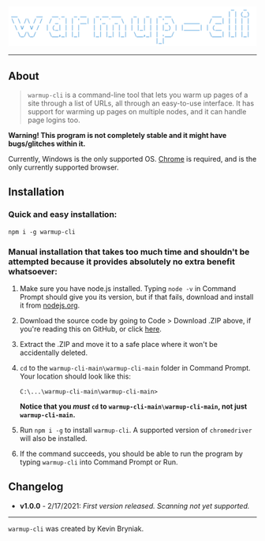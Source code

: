 ![](./title.png)

---

## About

> `warmup-cli` is a command-line tool that lets you warm up pages of a site through a list of URLs, all through an easy-to-use interface. It has support for warming up pages on multiple nodes, and it can handle page logins too.

**Warning! This program is not completely stable and it might have bugs/glitches within it.**

Currently, Windows is the only supported OS. [Chrome](https://chrome.com/) is required, and is the only currently supported browser.

## Installation

### Quick and easy installation:

```
npm i -g warmup-cli
```

### Manual installation that takes too much time and shouldn't be attempted because it provides absolutely no extra benefit whatsoever:

1. Make sure you have node.js installed. Typing `node -v` in Command Prompt should give you its version, but if that fails, download and install it from [nodejs.org](https://nodejs.org).

2. Download the source code by going to Code > Download .ZIP above, if you're reading this on GitHub, or click [here](https://github.com/marsnebulasoup/warmup-cli/archive/main.zip).

3. Extract the .ZIP and move it to a safe place where it won't be accidentally deleted.

4. `cd` to the `warmup-cli-main\warmup-cli-main` folder in Command Prompt. Your location should look like this:

   ```
   C:\...\warmup-cli-main\warmup-cli-main>
   ```

   **Notice that you *must* `cd` to `warmup-cli-main\warmup-cli-main`, not just `warmup-cli-main`.**

5. Run `npm i -g` to install `warmup-cli`. A supported version of `chromedriver` will also be installed.

6. If the command succeeds, you should be able to run the program by typing `warmup-cli` into Command Prompt or Run.

## Changelog

- **v1.0.0** - 2/17/2021: *First version released. Scanning not yet supported.*

---

`warmup-cli` was created by Kevin Bryniak.

